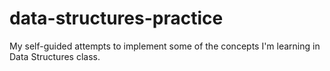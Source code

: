 # data-structures-practice
My self-guided attempts to implement some of the concepts I'm learning in Data Structures class.
